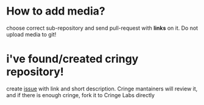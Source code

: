 # How to add media?
choose correct sub-repository and send pull-request with **links** on it. Do not upload media to git!

# i've found/created cringy repository!
create [issue](https://github.com/cringelab/cringe/issues) with link and short description. Cringe mantainers will review it, and if there is enough cringe, fork it to Cringe Labs directly
